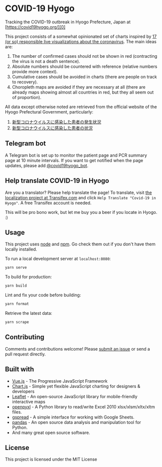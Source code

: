 # COVID-19 Hyogo

Tracking the COVID-19 outbreak in Hyogo Prefecture, Japan at
[https://covid19hyogo.org/][0]

This project consists of a somewhat opinionated set of charts inspired by
[17 (or so) responsible live visualizations about the coronavirus][1]. The
main ideas are:

1. The number of confirmed cases should not be shown in red
   (contracting the virus is not a death sentence).
1. Absolute numbers should be countered with reference
   (relative numbers provide more context).
1. Cumulative cases should be avoided in charts
   (there are people on track to recovery).
1. Choropleth maps are avoided if they are necessary at all
   (there are already maps showing almost all countries in red, but
   they all seem out of proportion).

All data except otherwise noted are retrieved from the official website of the
Hyogo Prefectural Government, particularly:

1. [新型コロナウイルスに感染した患者の発生状況][2]
1. [新型コロナウイルスに感染した患者の状況][3]

## Telegram bot
A Telegram bot is set up to monitor the patient page and PCR summary page
at 10 minute intervals. If you want to get notified when the page updates,
please add [@covid19hyogo_bot][4].

## Help translate COVID-19 in Hyogo

Are you a translator? Please help translate the page! To translate,
visit [the localization project at Transifex.com][5] and click
`Help Translate "Covid-19 in Hyogo"`. A free Transifex account
is needed.

This will be pro bono work, but let me buy you a beer if you locate in Hyogo. :)

## Usage

This project uses [node](http://nodejs.org) and [npm](https://npmjs.com).
Go check them out if you don't have them locally installed.

To run a local development server at `localhost:8080`:

```sh
yarn serve
```

To build for production:

```sh
yarn build
```

Lint and fix your code before building:

```sh
yarn format
```

Retrieve the latest data:

```sh
yarn scrape
```

## Contributing

Comments and contributions welcome! Please [submit an issue][6] or send a
pull request directly.

## Built with

- [Vue.js](https://vuejs.org/index.html) - The Progressive JavaScript Framework
- [Chart.js](https://www.chartjs.org/) - Simple yet flexible JavaScript
  charting for designers & developers
- [Leaflet](https://leafletjs.com/) - An open-source JavaScript library
   for mobile-friendly interactive maps
- [openpyxl](https://foss.heptapod.net/openpyxl/openpyxl) - A Python library
  to read/write Excel 2010 xlsx/xlsm/xltx/xltm files.
- [gspread](https://github.com/burnash/gspread) - A simple interface for working
  with Google Sheets.
- [pandas](https://pandas.pydata.org/) - An open source data analysis and
  manipulation tool for Python.
- And many great open source software.

## License

This project is licensed under the MIT License

[0]: https://covid19hyogo.org/
[1]: https://blog.datawrapper.de/coronaviruscharts/
[2]: https://web.pref.hyogo.lg.jp/kk03/corona_hasseijyokyo.html
[3]: https://web.pref.hyogo.lg.jp/kf16/coronavirus_data.html
[4]: https://t.me/covid19hyogo_bot
[5]: https://www.transifex.com/covid-19-hyogo/covid-19-in-hyogo/
[6]: https://github.com/hktang/covid-hyogo/issues
